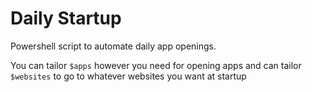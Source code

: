 # Daily Startup

Powershell script to automate daily app openings.

You can tailor `$apps` however you need for opening apps and can tailor `$websites` to go to whatever websites you want at startup
